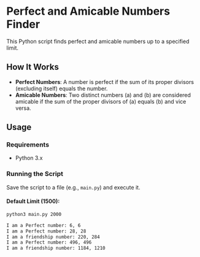 # Perfect and Amicable Numbers Finder

This Python script finds perfect and amicable numbers up to a specified limit.

## How It Works

- **Perfect Numbers**: A number is perfect if the sum of its proper divisors (excluding itself) equals the number.
- **Amicable Numbers**: Two distinct numbers \(a\) and \(b\) are considered amicable if the sum of the proper divisors of \(a\) equals \(b\) and vice versa.

## Usage

### Requirements

- Python 3.x

### Running the Script

Save the script to a file (e.g., `main.py`) and execute it.

#### Default Limit (1500):

```sh
python3 main.py 2000
```

```sh
I am a Perfect number: 6, 6
I am a Perfect number: 28, 28
I am a friendship number: 220, 284
I am a Perfect number: 496, 496
I am a friendship number: 1184, 1210